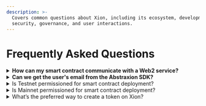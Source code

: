 ```yaml
---
description: >-
  Covers common questions about Xion, including its ecosystem, development,
  security, governance, and user interactions.
---
```


# Frequently Asked Questions



<details>

<summary><strong>How can my smart contract communicate with a Web2 service?</strong></summary>

Due to the deterministic nature of blockchains, a smart contract on Xion cannot interact with the web directly. The most common way to enable this is via an Oracle. The Pyth Oracle was available on Testnet-1 and is being worked on for Testnet-2, though it is currently limited to pricing data. Alternatively, you can create a custom Oracle service where a Web2 backend fetches data from an external API and submits transactions to the smart contract to store the data on-chain which can then be accessed by your contracts.

</details>

<details>

<summary><strong>Can we get the user's email from the Abstraxion SDK?</strong></summary>

No, you cannot access the user’s email from the Abstraxion SDK, as the Abstraxion library does not have access to it either. However, you can request the user’s email as part of your new user onboarding process.

</details>

<details>

<summary>Is Testnet permissioned for smart contract deployment?</summary>

No, the testnet is fully permissionless, allowing anyone to deploy and instantiate contracts.

</details>

<details>

<summary>Is Mainnet permissioned for smart contract deployment?</summary>

Yes, Mainnet is permissioned, requiring governance approval for contract deployment. However, once a contract is deployed, anyone can create an instance of that contract if it permits. You can find a list of such contracts along with their respective CODE IDs [here](https://github.com/burnt-labs/contracts).

</details>

<details>

<summary>What’s the preferred way to create a token on Xion?</summary>

We recommend using our **Token Factory** module for creating tokens. You can find details on why it’s the preferred method, along with instructions on creating, managing, and using tokens within your dApps, [here](https://docs.burnt.com/xion/developers/learn-and-build/token-factory).

</details>
